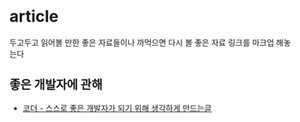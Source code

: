 # article
두고두고 읽어볼 만한 좋은 자료들이나 까먹으면 다시 볼 좋은 자료 링크를 마크업 해놓는다

## 좋은 개발자에 관해
- [코더 - 스스로 좋은 개발자가 되기 위해 생각하게 만드는글](https://sangminpark.blog/2021/05/11/%ec%bd%94%eb%8d%94/)
